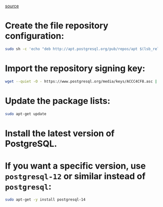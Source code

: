 [source](https://www.postgresql.org/download/linux/debian/)

# Create the file repository configuration:
```bash
sudo sh -c 'echo "deb http://apt.postgresql.org/pub/repos/apt $(lsb_release -cs)-pgdg main" > /etc/apt/sources.list.d/pgdg.list'
```

# Import the repository signing key:
```bash
wget --quiet -O - https://www.postgresql.org/media/keys/ACCC4CF8.asc | sudo apt-key add -
```

# Update the package lists:
```bash
sudo apt-get update
```

# Install the latest version of PostgreSQL.
# If you want a specific version, use `postgresql-12` or similar instead of `postgresql`:
```bash
sudo apt-get -y install postgresql-14
```